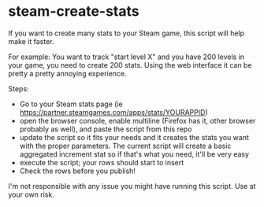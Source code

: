 # steam-create-stats

If you want to create many stats to your Steam game, this script will help make it faster.

For example: You want to track "start level X" and you have 200 levels in your game, you need to create 200 stats. Using the web interface it can be pretty a pretty annoying experience.

Steps:

- Go to your Steam stats page (ie https://partner.steamgames.com/apps/stats/YOURAPPID)
- open the browser console, enable multiline (Firefox has it, other browser probably as well), and paste the script from this repo
- update the script so it fits your needs and it creates the stats you want with the proper parameters. The current script will create a basic aggregated increment stat so if that's what you need, it'll be very easy
- execute the script; your rows should start to insert
- Check the rows before you publish!

I'm not responsible with any issue you might have running this script. Use at your own risk.

